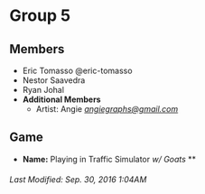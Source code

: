 # Group 5

## Members
- Eric Tomasso @eric-tomasso
- Nestor Saavedra
- Ryan Johal
- **Additional Members**
  - Artist: Angie *angiegraphs@gmail.com* 

## Game
- **Name:** Playing in Traffic Simulator *w/ Goats* **

###### Last Modified: Sep. 30, 2016 1:04AM
 
